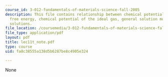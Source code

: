 ```yaml
---
course_id: 3-012-fundamentals-of-materials-science-fall-2005
description: This file contains relationship between chemical potential and gibbs
  free energy, chemical potential of the ideal gas, general solution model and ideal
  solutions.
file_location: /coursemedia/3-012-fundamentals-of-materials-science-fall-2005/fa8c38555a138d5b6287be8c4905e324_lec11t_note.pdf
file_type: application/pdf
layout: pdf
title: lec11t_note.pdf
type: course
uid: fa8c38555a138d5b6287be8c4905e324

---
```

None